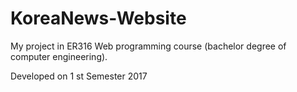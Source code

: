 # KoreaNews-Website
My project in ER316 Web programming course (bachelor degree of computer engineering).

Developed on 1 st Semester 2017
